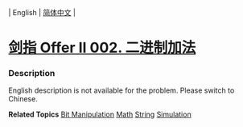 | English | [简体中文](README.md) |

# [剑指 Offer II 002. 二进制加法](https://leetcode.cn/problems/JFETK5)
 ### Description
<p>English description is not available for the problem. Please switch to Chinese.</p>

**Related Topics**  [Bit Manipulation](https://leetcode.cn/tag/bit-manipulation) [Math](https://leetcode.cn/tag/math) [String](https://leetcode.cn/tag/string) [Simulation](https://leetcode.cn/tag/simulation) 